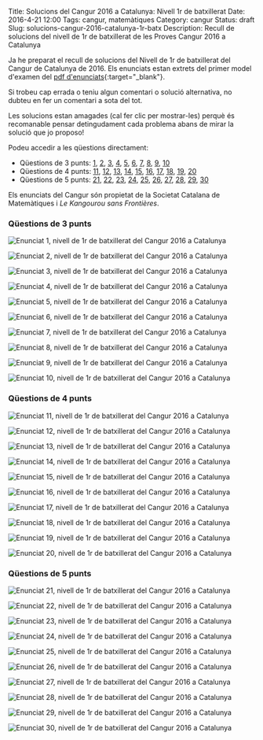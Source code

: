 Title: Solucions del Cangur 2016 a Catalunya: Nivell 1r de batxillerat
Date: 2016-4-21 12:00
Tags: cangur, matemàtiques
Category: cangur
Status: draft
Slug: solucions-cangur-2016-catalunya-1r-batx
Description: Recull de solucions del nivell de 1r de batxillerat de les Proves Cangur 2016 a Catalunya

Ja he preparat el recull de solucions del Nivell de 1r de batxillerat del Cangur de Catalunya de 2016. Els enunciats estan extrets del primer model d'examen del [pdf d'enunciats]({filename}enunciat_2016_cat_1r_batx.pdf){:target="_blank"}.

<!-- PELICAN_END_SUMMARY -->

Si trobeu cap errada o teniu algun comentari o solució alternativa, no dubteu en fer un comentari a sota del tot.

Les solucions estan amagades (cal fer clic per mostrar-les) perquè és recomanable pensar detingudament cada problema abans de mirar la solució que jo proposo!

Podeu accedir a les qüestions directament:

* Qüestions de 3 punts:
  [1](#questio-1), [2](#questio-2), [3](#questio-3), [4](#questio-4),
  [5](#questio-5), [6](#questio-6), [7](#questio-7), [8](#questio-8),
  [9](#questio-9), [10](#questio-10)
* Qüestions de 4 punts:
  [11](#questio-11), [12](#questio-12), [13](#questio-13), [14](#questio-14),
  [15](#questio-15), [16](#questio-16), [17](#questio-17), [18](#questio-18),
  [19](#questio-19), [20](#questio-20)
* Qüestions de 5 punts:
  [21](#questio-21), [22](#questio-22), [23](#questio-23), [24](#questio-24),
  [25](#questio-25), [26](#questio-26), [27](#questio-27), [28](#questio-28),
  [29](#questio-29), [30](#questio-30)

Els enunciats del Cangur són propietat de la Societat Catalana de Matemàtiques i *Le Kangourou sans Frontières*.

### Qüestions de 3 punts

![Enunciat 1, nivell de 1r de batxillerat del Cangur 2016 a Catalunya]({filename}enunciats/01.png)

![Enunciat 2, nivell de 1r de batxillerat del Cangur 2016 a Catalunya]({filename}enunciats/02.png)

![Enunciat 3, nivell de 1r de batxillerat del Cangur 2016 a Catalunya]({filename}enunciats/03.png)

![Enunciat 4, nivell de 1r de batxillerat del Cangur 2016 a Catalunya]({filename}enunciats/04.png)

![Enunciat 5, nivell de 1r de batxillerat del Cangur 2016 a Catalunya]({filename}enunciats/05.png)

![Enunciat 6, nivell de 1r de batxillerat del Cangur 2016 a Catalunya]({filename}enunciats/06.png)

![Enunciat 7, nivell de 1r de batxillerat del Cangur 2016 a Catalunya]({filename}enunciats/07.png)

![Enunciat 8, nivell de 1r de batxillerat del Cangur 2016 a Catalunya]({filename}enunciats/08.png)

![Enunciat 9, nivell de 1r de batxillerat del Cangur 2016 a Catalunya]({filename}enunciats/09.png)

![Enunciat 10, nivell de 1r de batxillerat del Cangur 2016 a Catalunya]({filename}enunciats/10.png)

### Qüestions de 4 punts

![Enunciat 11, nivell de 1r de batxillerat del Cangur 2016 a Catalunya]({filename}enunciats/11.png)

![Enunciat 12, nivell de 1r de batxillerat del Cangur 2016 a Catalunya]({filename}enunciats/12.png)

![Enunciat 13, nivell de 1r de batxillerat del Cangur 2016 a Catalunya]({filename}enunciats/13.png)

![Enunciat 14, nivell de 1r de batxillerat del Cangur 2016 a Catalunya]({filename}enunciats/14.png)

![Enunciat 15, nivell de 1r de batxillerat del Cangur 2016 a Catalunya]({filename}enunciats/15.png)

![Enunciat 16, nivell de 1r de batxillerat del Cangur 2016 a Catalunya]({filename}enunciats/16.png)

![Enunciat 17, nivell de 1r de batxillerat del Cangur 2016 a Catalunya]({filename}enunciats/17.png)

![Enunciat 18, nivell de 1r de batxillerat del Cangur 2016 a Catalunya]({filename}enunciats/18.png)

![Enunciat 19, nivell de 1r de batxillerat del Cangur 2016 a Catalunya]({filename}enunciats/19.png)

![Enunciat 20, nivell de 1r de batxillerat del Cangur 2016 a Catalunya]({filename}enunciats/20.png)

### Qüestions de 5 punts

![Enunciat 21, nivell de 1r de batxillerat del Cangur 2016 a Catalunya]({filename}enunciats/21.png)

![Enunciat 22, nivell de 1r de batxillerat del Cangur 2016 a Catalunya]({filename}enunciats/22.png)

![Enunciat 23, nivell de 1r de batxillerat del Cangur 2016 a Catalunya]({filename}enunciats/23.png)

![Enunciat 24, nivell de 1r de batxillerat del Cangur 2016 a Catalunya]({filename}enunciats/24.png)

![Enunciat 25, nivell de 1r de batxillerat del Cangur 2016 a Catalunya]({filename}enunciats/25.png)

![Enunciat 26, nivell de 1r de batxillerat del Cangur 2016 a Catalunya]({filename}enunciats/26.png)

![Enunciat 27, nivell de 1r de batxillerat del Cangur 2016 a Catalunya]({filename}enunciats/27.png)

![Enunciat 28, nivell de 1r de batxillerat del Cangur 2016 a Catalunya]({filename}enunciats/28.png)

![Enunciat 29, nivell de 1r de batxillerat del Cangur 2016 a Catalunya]({filename}enunciats/29.png)

![Enunciat 30, nivell de 1r de batxillerat del Cangur 2016 a Catalunya]({filename}enunciats/30.png)

